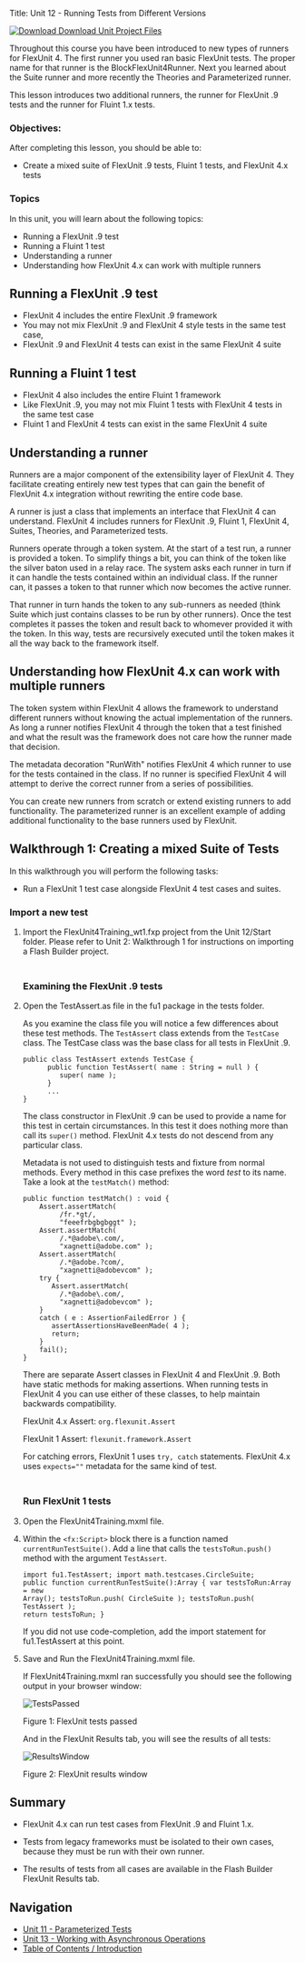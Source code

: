 Title:  Unit 12 - Running Tests from Different Versions

<a href="../code/Unit12.zip"><img src="../images/DownloadIcon.png" alt="Download" /> Download Unit Project Files</a>

<p>Throughout this course you have been introduced to new types of runners for FlexUnit 4. The first runner you used ran basic FlexUnit tests. The proper name for that runner is the BlockFlexUnit4Runner. Next you learned about the Suite runner and more recently the Theories and Parameterized runner.</p>
<p>This lesson introduces two additional runners, the runner for FlexUnit .9 tests and the runner for Fluint 1.x tests.</p>

<h3>Objectives:</h3>

<p>After completing this lesson, you should be able to:</p>
<ul>
	<li>Create a mixed suite of FlexUnit .9 tests, Fluint 1 tests, and FlexUnit 4.x tests</li>
</ul>

<h3>Topics</h3>

<p>In this unit, you will learn about the following topics:</p>
<ul>
	<li>Running a FlexUnit .9 test</li>
	<li>Running a Fluint 1 test</li>
	<li>Understanding a runner</li>
	<li>Understanding how FlexUnit 4.x can work with multiple runners</li>
</ul>

<h2>Running a FlexUnit .9 test</h2>

<ul>
	<li>FlexUnit 4 includes the entire FlexUnit .9 framework</li>
	<li>You may not mix FlexUnit .9 and FlexUnit 4 style tests in the same test case,</li> 
	<li>FlexUnit .9 and FlexUnit 4 tests can exist in the same FlexUnit 4 suite</li>
</ul>

<h2>Running a Fluint 1 test</h2>

<ul>
	<li>FlexUnit 4 also includes the entire Fluint 1 framework</li>
	<li>Like FlexUnit .9, you may not mix Fluint 1 tests with FlexUnit 4 tests in the same test case</li>
	<li>Fluint 1 and FlexUnit 4 tests can exist in the same FlexUnit 4 suite</li>
</ul>

<h2>Understanding a runner</h2>

<p>Runners are a major component of the extensibility layer of FlexUnit 4. They facilitate creating entirely new test types that can gain the benefit of FlexUnit 4.x integration without rewriting the entire code base.</p>
<p>A runner is just a class that implements an interface that FlexUnit 4 can understand.  FlexUnit 4 includes runners for FlexUnit .9, Fluint 1, FlexUnit 4, Suites, Theories, and Parameterized tests.</p>
<p>Runners operate through a token system. At the start of a test run, a runner is provided a token. To simplify things a bit, you can think of the token like the silver baton used in a relay race.  The system asks each runner in turn if it can handle the tests contained within an individual class. If the runner can, it passes a token to that runner which now becomes the active runner.</p> 
<p>That runner in turn hands the token to any sub-runners as needed (think Suite which just contains classes to be run by other runners). Once the test completes it passes the token and result back to whomever provided it with the token. In this way, tests are recursively executed until the token makes it all the way back to the framework itself.</p>

<h2>Understanding how FlexUnit 4.x can work with multiple runners</h2>

<p>The token system within FlexUnit 4 allows the framework to understand different runners without knowing the actual implementation of the runners. As long a runner notifies FlexUnit 4 through the token that a test finished and what the result was the framework does not care how the runner made that decision.</p>  
<p>The metadata decoration "RunWith" notifies FlexUnit 4 which runner to use for the tests contained in the class.  If no runner is specified FlexUnit 4 will attempt to derive the correct runner from a series of possibilities.</p> 
<p>You can create new runners from scratch or extend existing runners to add functionality. The parameterized runner is an excellent example of adding additional functionality to the base runners used by FlexUnit.</p>

<h2>Walkthrough 1: Creating a mixed Suite of Tests</h2>

<p>In this walkthrough you will perform the following tasks:</p>
<ul>
	<li>Run a FlexUnit 1 test case alongside FlexUnit 4 test cases and suites.</li> 
</ul>

<h3>Import a new test</h3>

<ol>
	<li>
		<p>Import the FlexUnit4Training_wt1.fxp project from the Unit 12/Start folder. Please refer to Unit 2: Walkthrough 1 for instructions on importing a Flash Builder project.</p>
		<h3><br />Examining the FlexUnit .9 tests</h3>
	</li>
	<li>
		<p>Open the TestAssert.as file in the fu1 package in the tests folder.</p>
		<p>As you examine the class file you will notice a few differences about these test methods. The <code>TestAssert</code> class extends from the <code>TestCase</code> class.  The TestCase class was the base class for all tests in FlexUnit .9.</p>
<code><pre>public class TestAssert extends TestCase {      
      public function TestAssert( name : String = null ) {
         super( name );
      }
      ...
}</pre></code>
<p>The class constructor in FlexUnit .9 can be used to provide a name for this test in certain circumstances. In this test it does nothing more than call its <code>super()</code> method. FlexUnit 4.x tests do not descend from any particular class.</p> 
<p>Metadata is not used to distinguish tests and fixture from normal methods. Every method in this case prefixes the word <i>test</i> to its name. Take a look at the <code>testMatch()</code> method:</p>
<code><pre>public function testMatch() : void {
	Assert.assertMatch(
	     /fr.*gt/,
	     "feeefrbgbgbggt" );
	Assert.assertMatch(
	     /.*@adobe\.com/,
	     "xagnetti@adobe.com" );
	Assert.assertMatch(
	     /.*@adobe.?com/,
	     "xagnetti@adobevcom" );
	try {
	   Assert.assertMatch(
	     /.*@adobe\.com/,
	     "xagnetti@adobevcom" );             
	}
	catch ( e : AssertionFailedError ) {
	   assertAssertionsHaveBeenMade( 4 );
	   return;
	}
	fail();
}</pre></code>
		<p>There are separate Assert classes in FlexUnit 4 and FlexUnit .9.  Both have static methods for making assertions. When running tests in FlexUnit 4 you can use either of these classes, to help maintain backwards compatibility.</p> 
		<p>FlexUnit 4.x Assert: <code>org.flexunit.Assert</code></p>
		<p>FlexUnit 1 Assert: <code>flexunit.framework.Assert</code></p>
		<p>For catching errors, FlexUnit 1 uses <code>try, catch</code> statements. FlexUnit 4.x uses <code>expects=""</code> metadata for the same kind of test.</p>
		<h3><br />Run FlexUnit 1 tests</h3>
	</li>
	<li>
		<p>Open the FlexUnit4Training.mxml file.</p>
	</li>
	<li>
		<p>Within the <code>&#60;fx:Script&#62;</code> block there is a function named <code>currentRunTestSuite()</code>. Add a line that calls the <code>testsToRun.push()</code> method with the argument <code>TestAssert</code>.</p> 

<code><pre>import fu1.TestAssert;
import math.testcases.CircleSuite;
public function currentRunTestSuite():Array {
	var testsToRun:Array = new Array();
	testsToRun.push( CircleSuite );
	testsToRun.push( TestAssert );
	return testsToRun;
}</pre></code>
		<p>If you did not use code-completion, add the import statement for fu1.TestAssert at this point.</p>
	</li>
	<li>
		<p>Save and Run the FlexUnit4Training.mxml file.</p>
		<p>If FlexUnit4Training.mxml ran successfully you should see the following output in your browser window:</p>
		<img alt='TestsPassed' id='shift' src='../images/unit12/image1.png' /> 
		<p class='caption' id='shift'>Figure 1: FlexUnit tests passed</p>
		<p>And in the FlexUnit Results tab, you will see the results of all tests:</p>
		<img alt='ResultsWindow' id='shift' src='../images/unit12/image2.png' /> 
		<p class='caption' id='shift'>Figure 2: FlexUnit results window</p>
	</li>
</ol>

<h2>Summary</h2>

<ul>
	<li><p>FlexUnit 4.x can run test cases from FlexUnit .9 and Fluint 1.x.</p></li>
	<li><p>Tests from legacy frameworks must be isolated to their own cases, because they must be run with their own runner.</p></li>
	<li><p>The results of tests from all cases are available in the Flash Builder FlexUnit Results tab.</p></li>
</ul>

<h2>Navigation</h2>
<ul>
    <li><a href="Unit-11.html">Unit 11 - Parameterized Tests</a></li>
    <li><a href="Unit-13.html">Unit 13 - Working with Asynchronous Operations</a></li>
    <li><a href="../index.html">Table of Contents / Introduction</a></li>
</ul>
